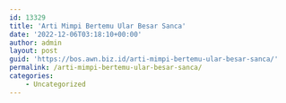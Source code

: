 ```yaml
---
id: 13329
title: 'Arti Mimpi Bertemu Ular Besar Sanca'
date: '2022-12-06T03:18:10+00:00'
author: admin
layout: post
guid: 'https://bos.awn.biz.id/arti-mimpi-bertemu-ular-besar-sanca/'
permalink: /arti-mimpi-bertemu-ular-besar-sanca/
categories:
    - Uncategorized
---
```


